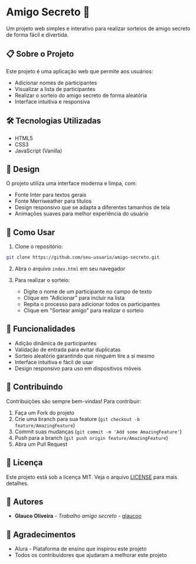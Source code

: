# Amigo Secreto 🎁

Um projeto web simples e interativo para realizar sorteios de amigo secreto de forma fácil e divertida.

## 📋 Sobre o Projeto

Este projeto é uma aplicação web que permite aos usuários:
- Adicionar nomes de participantes
- Visualizar a lista de participantes
- Realizar o sorteio do amigo secreto de forma aleatória
- Interface intuitiva e responsiva

## 🛠️ Tecnologias Utilizadas

- HTML5
- CSS3
- JavaScript (Vanilla)

## 🎨 Design

O projeto utiliza uma interface moderna e limpa, com:
- Fonte Inter para textos gerais
- Fonte Merriweather para títulos
- Design responsivo que se adapta a diferentes tamanhos de tela
- Animações suaves para melhor experiência do usuário

## 🚀 Como Usar

1. Clone o repositório:
```bash
git clone https://github.com/seu-usuario/amigo-secreto.git
```

2. Abra o arquivo `index.html` em seu navegador

3. Para realizar o sorteio:
   - Digite o nome de um participante no campo de texto
   - Clique em "Adicionar" para incluir na lista
   - Repita o processo para adicionar todos os participantes
   - Clique em "Sortear amigo" para realizar o sorteio

## 📱 Funcionalidades

- Adição dinâmica de participantes
- Validação de entrada para evitar duplicatas
- Sorteio aleatório garantindo que ninguém tire a si mesmo
- Interface intuitiva e fácil de usar
- Design responsivo para uso em dispositivos móveis

## 🤝 Contribuindo

Contribuições são sempre bem-vindas! Para contribuir:

1. Faça um Fork do projeto
2. Crie uma branch para sua feature (`git checkout -b feature/AmazingFeature`)
3. Commit suas mudanças (`git commit -m 'Add some AmazingFeature'`)
4. Push para a branch (`git push origin feature/AmazingFeature`)
5. Abra um Pull Request

## 📄 Licença

Este projeto está sob a licença MIT. Veja o arquivo [LICENSE](LICENSE) para mais detalhes.

## 👥 Autores

* **Glauco Oliveira** - *Trabalho amigo secreto* - [glaucoo](https://github.com/glaucoo/amigo_secreto)

## 🙏 Agradecimentos

* Alura - Plataforma de ensino que inspirou este projeto
* Todos os contribuidores que ajudaram a melhorar este projeto 
